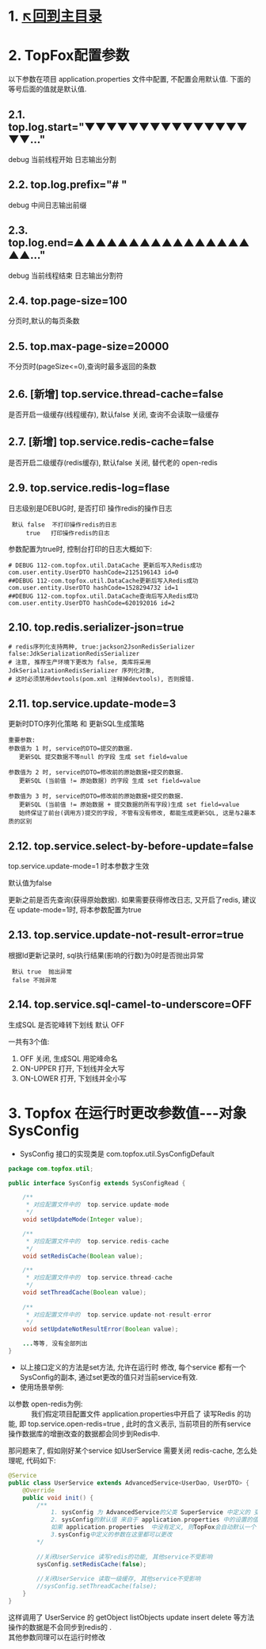  
# 1. [↖回到主目录](https://github.com/topfoxs/topfox)

# 2. TopFox配置参数
以下参数在项目  application.properties 文件中配置, 不配置会用默认值. 下面的等号后面的值就是默认值. 

## 2.1. top.log.start="▼▼▼▼▼▼▼▼▼▼▼▼▼▼▼▼▼..."
debug 当前线程开始 日志输出分割

## 2.2. top.log.prefix="# "
debug 中间日志输出前缀

## 2.3. top.log.end=▲▲▲▲▲▲▲▲▲▲▲▲▲▲▲▲▲▲..."
debug 当前线程结束 日志输出分割符

## 2.4. top.page-size=100
分页时,默认的每页条数

## 2.5. top.max-page-size=20000
不分页时(pageSize<=0),查询时最多返回的条数

## 2.6. [新增] top.service.thread-cache=false
是否开启一级缓存(线程缓存), 默认false 关闭, 查询不会读取一级缓存

## 2.7. [新增] top.service.redis-cache=false
是否开启二级缓存(redis缓存), 默认false 关闭, 替代老的 open-redis

## 2.9. top.service.redis-log=flase

日志级别是DEBUG时, 是否打印 操作redis的操作日志

```
 默认 false  不打印操作redis的日志
     true   打印操作redis的日志
```

参数配置为true时, 控制台打印的日志大概如下:

```
# DEBUG 112-com.topfox.util.DataCache 更新后写入Redis成功 com.user.entity.UserDTO hashCode=2125196143 id=0 
##DEBUG 112-com.topfox.util.DataCache更新后写入Redis成功 com.user.entity.UserDTO hashCode=1528294732 id=1 
##DEBUG 112-com.topfox.util.DataCache查询后写入Redis成功 com.user.entity.UserDTO hashCode=620192016 id=2
```

## 2.10. top.redis.serializer-json=true

```
# redis序列化支持两种, true:jackson2JsonRedisSerializer false:JdkSerializationRedisSerializer
# 注意, 推荐生产环境下更改为 false, 类库将采用JdkSerializationRedisSerializer 序列化对象,
# 这时必须禁用devtools(pom.xml 注释掉devtools), 否则报错.
```

## 2.11. top.service.update-mode=3

更新时DTO序列化策略 和 更新SQL生成策略

```
重要参数: 
参数值为 1 时, service的DTO=提交的数据.              
   更新SQL 提交数据不等null 的字段 生成 set field=value
   
参数值为 2 时, service的DTO=修改前的原始数据+提交的数据. 
   更新SQL (当前值 != 原始数据) 的字段 生成 set field=value
   
参数值为 3 时, service的DTO=修改前的原始数据+提交的数据. 
   更新SQL (当前值 != 原始数据 + 提交数据的所有字段)生成 set field=value
   始终保证了前台(调用方)提交的字段, 不管有没有修改, 都能生成更新SQL, 这是与2最本质的区别
```

## 2.12. top.service.select-by-before-update=false

top.service.update-mode=1 时本参数才生效

默认值为false

更新之前是否先查询(获得原始数据).  如果需要获得修改日志, 又开启了redis, 建议在 update-mode=1时, 将本参数配置为true

## 2.13. top.service.update-not-result-error=true

根据Id更新记录时, sql执行结果(影响的行数)为0时是否抛出异常

```
 默认 true  抛出异常
 false 不抛异常
```

## 2.14. top.service.sql-camel-to-underscore=OFF

生成SQL 是否驼峰转下划线 默认 OFF

一共有3个值:

1. OFF 关闭, 生成SQL 用驼峰命名
2. ON-UPPER 打开, 下划线并全大写
3. ON-LOWER 打开, 下划线并全小写

# 3. Topfox 在运行时更改参数值---对象 SysConfig
- SysConfig 接口的实现类是 com.topfox.util.SysConfigDefault

```java
package com.topfox.util;

public interface SysConfig extends SysConfigRead {

    /**
     * 对应配置文件中的  top.service.update-mode
     */
    void setUpdateMode(Integer value);

    /**
     * 对应配置文件中的  top.service.redis-cache
     */
    void setRedisCache(Boolean value);

    /**
     * 对应配置文件中的  top.service.thread-cache
     */
    void setThreadCache(Boolean value);
        
    /**
     * 对应配置文件中的  top.service.update-not-result-error
     */
    void setUpdateNotResultError(Boolean value);

    ...等等, 没有全部列出
}
```

- 以上接口定义的方法是set方法, 允许在运行时 修改,  每个service 都有一个SysConfig的副本, 通过set更改的值只对当前service有效.
- 使用场景举例:

以参数 open-redis为例:
<br>&ensp;&ensp;&ensp;&ensp;&ensp;&ensp; 我们假定项目配置文件 application.properties中开启了 读写Redis 的功能, 即  top.service.open-redis=true , 此时的含义表示, 当前项目的所有service操作数据库的增删改查的数据都会同步到Redis中.   

那问题来了,  假如刚好某个service 如UserService 需要关闭 redis-cache, 怎么处理呢, 代码如下:

```java
@Service
public class UserService extends AdvancedService<UserDao, UserDTO> {
    @Override
    public void init() {
        /**
            1. sysConfig 为 AdvancedService的父类 SuperService 中定义的 变量, 直接使用即可
            2. sysConfig的默认值 来自于 application.properties 中的设置的值,  
            如果 application.properties  中没有定义, 则TopFox会自动默认一个
            3.sysConfig中定义的参数在这里都可以更改
        */
        
        //关闭UserService 读写redis的功能, 其他service不受影响
        sysConfig.setRedisCache(false);
        
        //关闭UserService 读取一级缓存, 其他service不受影响
        //sysConfig.setThreadCache(false);
    }
}
```
这样调用了 UserService 的 getObject  listObjects update  insert  delete 等方法操作的数据是不会同步到redis的 . 
<br>其他参数同理可以在运行时修改